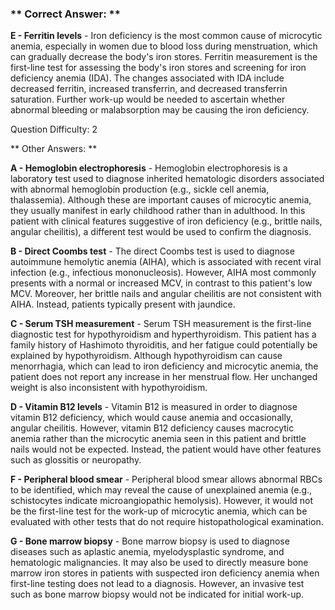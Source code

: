 ### ** Correct Answer: **

**E - Ferritin levels** - Iron deficiency is the most common cause of microcytic anemia, especially in women due to blood loss during menstruation, which can gradually decrease the body's iron stores. Ferritin measurement is the first-line test for assessing the body's iron stores and screening for iron deficiency anemia (IDA). The changes associated with IDA include decreased ferritin, increased transferrin, and decreased transferrin saturation. Further work-up would be needed to ascertain whether abnormal bleeding or malabsorption may be causing the iron deficiency.

Question Difficulty: 2

** Other Answers: **

**A - Hemoglobin electrophoresis** - Hemoglobin electrophoresis is a laboratory test used to diagnose inherited hematologic disorders associated with abnormal hemoglobin production (e.g., sickle cell anemia, thalassemia). Although these are important causes of microcytic anemia, they usually manifest in early childhood rather than in adulthood. In this patient with clinical features suggestive of iron deficiency (e.g., brittle nails, angular cheilitis), a different test would be used to confirm the diagnosis.

**B - Direct Coombs test** - The direct Coombs test is used to diagnose autoimmune hemolytic anemia (AIHA), which is associated with recent viral infection (e.g., infectious mononucleosis). However, AIHA most commonly presents with a normal or increased MCV, in contrast to this patient's low MCV. Moreover, her brittle nails and angular cheilitis are not consistent with AIHA. Instead, patients typically present with jaundice.

**C - Serum TSH measurement** - Serum TSH measurement is the first-line diagnostic test for hypothyroidism and hyperthyroidism. This patient has a family history of Hashimoto thyroiditis, and her fatigue could potentially be explained by hypothyroidism. Although hypothyroidism can cause menorrhagia, which can lead to iron deficiency and microcytic anemia, the patient does not report any increase in her menstrual flow. Her unchanged weight is also inconsistent with hypothyroidism.

**D - Vitamin B12 levels** - Vitamin B12 is measured in order to diagnose vitamin B12 deficiency, which would cause anemia and occasionally, angular cheilitis. However, vitamin B12 deficiency causes macrocytic anemia rather than the microcytic anemia seen in this patient and brittle nails would not be expected. Instead, the patient would have other features such as glossitis or neuropathy.

**F - Peripheral blood smear** - Peripheral blood smear allows abnormal RBCs to be identified, which may reveal the cause of unexplained anemia (e.g., schistocytes indicate microangiopathic hemolysis). However, it would not be the first-line test for the work-up of microcytic anemia, which can be evaluated with other tests that do not require histopathological examination.

**G - Bone marrow biopsy** - Bone marrow biopsy is used to diagnose diseases such as aplastic anemia, myelodysplastic syndrome, and hematologic malignancies. It may also be used to directly measure bone marrow iron stores in patients with suspected iron deficiency anemia when first-line testing does not lead to a diagnosis. However, an invasive test such as bone marrow biopsy would not be indicated for initial work-up.


